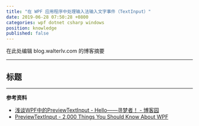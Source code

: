 ```yaml
---
title: "在 WPF 应用程序中处理输入法输入文字事件（TextInput）"
date: 2019-06-28 07:50:28 +0800
categories: wpf dotnet csharp windows
position: knowledge
published: false
---
```


在此处编辑 blog.walterlv.com 的博客摘要

---

<div id="toc"></div>

## 标题

---

**参考资料**

- [浅谈WPF中的PreviewTextInput - Hello——寻梦者！ - 博客园](https://www.cnblogs.com/seekdream/p/5251333.html)
- [PreviewTextInput - 2,000 Things You Should Know About WPF](https://wpf.2000things.com/tag/previewtextinput/)
